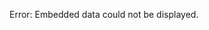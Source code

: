 <object data=http://www.web-source.net width="600" height="400"> <embed src=https://raw.githubusercontent.com/ADSmith-0/Raven-Matrix-Generator/master/index.html width="600" height="400"> </embed> Error: Embedded data could not be displayed. </object>
